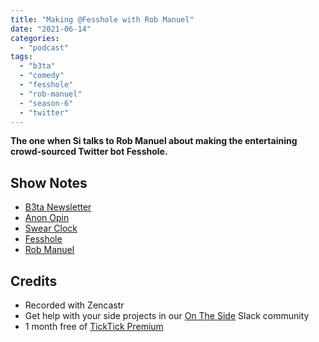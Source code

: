 ```yaml
---
title: "Making @Fesshole with Rob Manuel"
date: "2021-06-14"
categories: 
  - "podcast"
tags: 
  - "b3ta"
  - "comedy"
  - "fesshole"
  - "rob-manuel"
  - "season-6"
  - "twitter"
---
```


**The one when Si talks to Rob Manuel about making the entertaining crowd-sourced Twitter bot Fesshole.**

## Show Notes

- [B3ta Newsletter](https://b3ta.com/subscribe/)
- [Anon Opin](https://twitter.com/anon_opin)
- [Swear Clock](https://twitter.com/swearclock)
- [Fesshole](https://twitter.com/fesshole)
- [Rob Manuel](https://twitter.com/robmanuel)

## Credits

- Recorded with Zencastr
- Get help with your side projects in our [On The Side](https://ontheside.network) Slack community
- 1 month free of [TickTick Premium](https://ticktick.com/r?c=dro4kuok)
